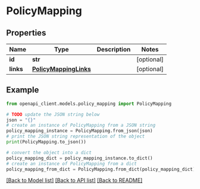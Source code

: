 # PolicyMapping


## Properties

Name | Type | Description | Notes
------------ | ------------- | ------------- | -------------
**id** | **str** |  | [optional] 
**links** | [**PolicyMappingLinks**](PolicyMappingLinks.md) |  | [optional] 

## Example

```python
from openapi_client.models.policy_mapping import PolicyMapping

# TODO update the JSON string below
json = "{}"
# create an instance of PolicyMapping from a JSON string
policy_mapping_instance = PolicyMapping.from_json(json)
# print the JSON string representation of the object
print(PolicyMapping.to_json())

# convert the object into a dict
policy_mapping_dict = policy_mapping_instance.to_dict()
# create an instance of PolicyMapping from a dict
policy_mapping_from_dict = PolicyMapping.from_dict(policy_mapping_dict)
```
[[Back to Model list]](../README.md#documentation-for-models) [[Back to API list]](../README.md#documentation-for-api-endpoints) [[Back to README]](../README.md)


